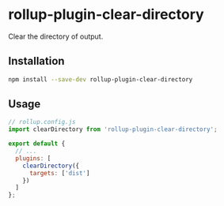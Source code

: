 # rollup-plugin-clear-directory

Clear the directory of output.


## Installation

```bash
npm install --save-dev rollup-plugin-clear-directory
```


## Usage


```js
// rollup.config.js
import clearDirectory from 'rollup-plugin-clear-directory';

export default {
  // ...
  plugins: [
    clearDirectory({
      targets: ['dist']
    })
  ]
};
```
